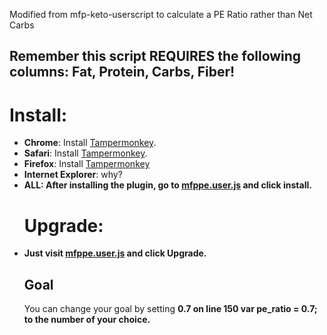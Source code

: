 Modified from mfp-keto-userscript to calculate a PE Ratio rather than Net Carbs

<h2>Remember this script <b>REQUIRES</b> the following columns: Fat, Protein, Carbs, Fiber!</h2>

<h1>Install:</h1>
<ul>
<li><b>Chrome</b>: Install <a href="https://chrome.google.com/webstore/detail/dhdgffkkebhmkfjojejmpbldmpobfkfo">Tampermonkey</a>.</li>
<li><b>Safari</b>: Install <a href="https://tampermonkey.net/?ext=dhdg&browser=safari">Tampermonkey</a>.</li>
<li><b>Firefox</b>: Install <a href="https://addons.mozilla.org/en-US/firefox/addon/tampermonkey/">Tampermonkey</a></li>
<li><b>Internet Explorer</b>: why?</li>
<li><b>ALL: After installing the plugin, go to <a href="https://github.com/frankamedic/mfp-pe-userscript/raw/master/mfppe.user.js">mfppe.user.js</a> and click install.

<h1>Upgrade:</h1>
<li>Just visit <a href="https://github.com/frankamedic/mfp-pe-userscript/raw/master/mfppe.user.js">mfppe.user.js</a> and click Upgrade.</li>

<h2>Goal</h2>
</b>You can change your goal by setting <b>0.7<b> on line 150 <b> var pe_ratio = 0.7; </b> to the number of your choice.

